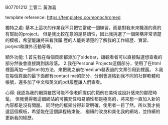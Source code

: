 B07701212 工管二 黃泇喜

template reference: https://templated.co/monochromed

獨特之處:
基本上這次的作業我不只把它當成一個練習，而是對我未來職涯的真的有幫助的project。
但是我比較在意的是易讀性，因此我挑選了一個架構非常清楚的模板，希望能讓將來看我履
歷的人能夠清楚的了解我的工作經歷、實習、porject和課外活動等等。

額外功能:
	1.首先我在每個頁面都添加了sidebar，讓觀看者可以直接點選想查看的部分然後會直接跳到該段落。
	2.我在Personal Projects這個部分，使用了在html裡面再加一個html的方法，來把我之前在medium發表過的文章引用到裡面。
	3.我在每個頁面的最下面都有contact me的部分，分別會連結到我不同的社群軟體和帳號，還多加了中文和英文的pdf履歷讓人們查看。

心得:
我認為我的網頁雖然可能不像老師提供的範例在美術或設計感來的那麼時髦，
但我覺得我這個網站的可擴充性和易讀性都是極高的，將來想一直加入新的內容都是沒有問題。
同時他的框架分得非常明確，使用者一目了然，所以我才挑選這個模板，希望能在這個課程結束後，
繼續的改良和美化我的網站，並持續的更新我的經歷。

